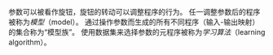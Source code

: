 

参数可以被看作旋钮，旋钮的转动可以调整程序的行为。 任一调整参数后的程序被称为*模型*（model）。 通过操作参数而生成的所有不同程序（输入-输出映射）的集合称为“模型族”。 使用数据集来选择参数的元程序被称为*学习算法*（learning algorithm）。